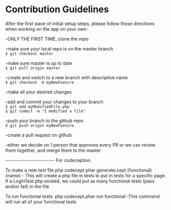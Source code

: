 # Contribution Guidelines

After the first wave of initial setup steps, please follow those directions when working on the app on your own:  
  
  -ONLY THE FIRST TIME, clone the repo
  
  -make sure your local repo is on the master branch  
  `$ git checkout master`  
  
  -make sure master is up to date   
  `$ git pull origin master`

  -create and switch to a new branch with descriptive name  
  `$ git checkout -b myNewFeature`  

  -make all your desired changes  

  -add and commit your changes to your branch  
  `$ git add myModifiedFile.php`  
  `$ git commit -m "I modified a file"`  

  -push your branch to the github repo  
  `$ git push origin myNewFeature`  

  -create a pull request on github  

  -either we decide on 1 person that approves every PR or we can review them together, and merge them to the master  




  ------------------------ For codeception

  To make a new test file
    php codecept.phar generate:cept {functional} {name}
    - This will create a php file in tests to put in tests for a
      specific page. If a LoginTest.php existed, we could put as many
      functional tests (pass and/or fail) in the file

  To run functional tests:
    php codecept.phar run functional
    -This command will run all of your functional tests
  
